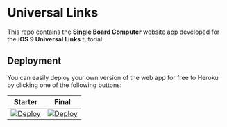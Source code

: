 # Universal Links

This repo contains the **Single Board Computer** website app developed for the **iOS 9 Universal Links** tutorial.

## Deployment

You can easily deploy your own version of the web app for free to Heroku by clicking one of the following buttons:

| Starter | Final |
|---------|-------|
| [![Deploy](https://www.herokucdn.com/deploy/button.svg)](https://heroku.com/deploy?template=https://github.com/Toyota-BSalahat/universal-links/tree/starter) | [![Deploy](https://www.herokucdn.com/deploy/button.svg)](https://heroku.com/deploy?template=https://github.com/Toyota-BSalahat/universal-links/tree/final) |
